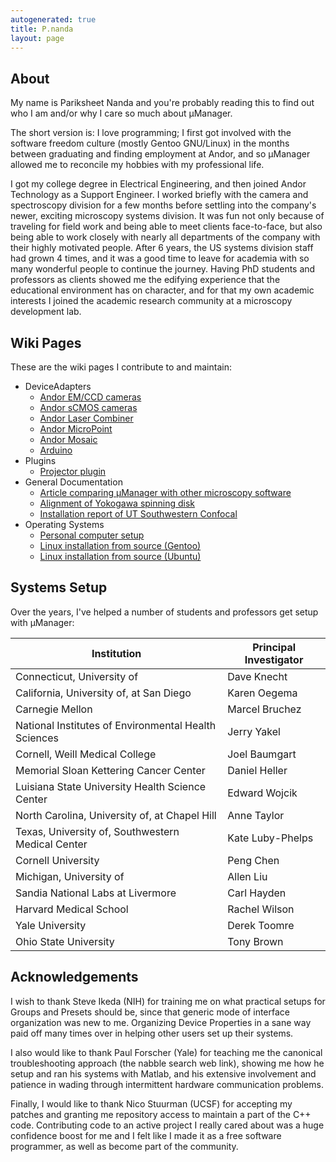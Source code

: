 ```yaml
---
autogenerated: true
title: P.nanda
layout: page
---
```


## About

My name is Pariksheet Nanda and you're probably reading this to find out
who I am and/or why I care so much about µManager.

The short version is: I love programming; I first got involved with the
software freedom culture (mostly Gentoo GNU/Linux) in the months between
graduating and finding employment at Andor, and so µManager allowed me
to reconcile my hobbies with my professional life.

I got my college degree in Electrical Engineering, and then joined Andor
Technology as a Support Engineer. I worked briefly with the camera and
spectroscopy division for a few months before settling into the
company's newer, exciting microscopy systems division. It was fun not
only because of traveling for field work and being able to meet clients
face-to-face, but also being able to work closely with nearly all
departments of the company with their highly motivated people. After 6
years, the US systems division staff had grown 4 times, and it was a
good time to leave for academia with so many wonderful people to
continue the journey. Having PhD students and professors as clients
showed me the edifying experience that the educational environment has
on character, and for that my own academic interests I joined the
academic research community at a microscopy development lab.

## Wiki Pages

These are the wiki pages I contribute to and maintain:

-   DeviceAdapters
    -   [Andor EM/CCD cameras](Andor "wikilink")
    -   [Andor sCMOS cameras](AndorSDK3 "wikilink")
    -   [Andor Laser Combiner](AndorLaserCombiner "wikilink")
    -   [Andor MicroPoint](MicroPoint "wikilink")
    -   [Andor Mosaic](Mosaic3 "wikilink")
    -   [Arduino](Arduino "wikilink")
-   Plugins
    -   [Projector plugin](Projector "wikilink")
-   General Documentation
    -   [Article comparing µManager with other microscopy
        software](Comparison_with_other_microscopy_software "wikilink")
    -   [Alignment of Yokogawa spinning disk](CSU_Alignment "wikilink")
    -   [Installation report of UT Southwestern
        Confocal](Setup_UTSW_SD "wikilink")
-   Operating Systems
    -   [Personal computer setup](Personal_computer_setup "wikilink")
    -   [Linux installation from source
        (Gentoo)](Linux_installation_from_source_(Gentoo) "wikilink")
    -   [Linux installation from source
        (Ubuntu)](Linux_installation_from_source_(Ubuntu) "wikilink")

## Systems Setup

Over the years, I've helped a number of students and professors get
setup with µManager:

| Institution                                          | Principal Investigator |
|------------------------------------------------------|------------------------|
| Connecticut, University of                           | Dave Knecht            |
| California, University of, at San Diego              | Karen Oegema           |
| Carnegie Mellon                                      | Marcel Bruchez         |
| National Institutes of Environmental Health Sciences | Jerry Yakel            |
| Cornell, Weill Medical College                       | Joel Baumgart          |
| Memorial Sloan Kettering Cancer Center               | Daniel Heller          |
| Luisiana State University Health Science Center      | Edward Wojcik          |
| North Carolina, University of, at Chapel Hill        | Anne Taylor            |
| Texas, University of, Southwestern Medical Center    | Kate Luby-Phelps       |
| Cornell University                                   | Peng Chen              |
| Michigan, University of                              | Allen Liu              |
| Sandia National Labs at Livermore                    | Carl Hayden            |
| Harvard Medical School                               | Rachel Wilson          |
| Yale University                                      | Derek Toomre           |
| Ohio State University                                | Tony Brown             |

## Acknowledgements

I wish to thank Steve Ikeda (NIH) for training me on what practical
setups for Groups and Presets should be, since that generic mode of
interface organization was new to me. Organizing Device Properties in a
sane way paid off many times over in helping other users set up their
systems.

I also would like to thank Paul Forscher (Yale) for teaching me the
canonical troubleshooting approach (the nabble search web link), showing
me how he setup and ran his systems with Matlab, and his extensive
involvement and patience in wading through intermittent hardware
communication problems.

Finally, I would like to thank Nico Stuurman (UCSF) for accepting my
patches and granting me repository access to maintain a part of the C++
code. Contributing code to an active project I really cared about was a
huge confidence boost for me and I felt like I made it as a free
software programmer, as well as become part of the community.
